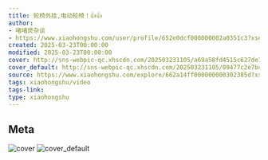 ```yaml
---
title: 轮椅外挂,电动轮椅！👍👍
author:
- 啫啫煲杂谈
- https://www.xiaohongshu.com/user/profile/652e0dcf000000002a0351c3?xsec_token=undefined
created: 2025-03-23T00:00:00
modified: 2025-03-23T00:00:00
cover: http://sns-webpic-qc.xhscdn.com/202503231105/a69a58fd4515c627de7584da234f033c/1040g2sg3120p9pa01i5g5p9e1n7qmke3iq2hs1g!nc_n_webp_prv_1
cover_default: http://sns-webpic-qc.xhscdn.com/202503231105/09477c2e7bc35564bacc732fb762ec58/1040g2sg3120p9pa01i5g5p9e1n7qmke3iq2hs1g!nc_n_webp_mw_1
source: https://www.xiaohongshu.com/explore/662a14ff000000000302385d?xsec_token=ABtRlocuGrWNMVugt95fMlSBUICMPF2GoEyVewH7XM8eg=
tags: xiaohongshu/video
tags-link:
type: xiaohongshu
---
```


## Meta

![cover](http://sns-webpic-qc.xhscdn.com/202503231105/a69a58fd4515c627de7584da234f033c/1040g2sg3120p9pa01i5g5p9e1n7qmke3iq2hs1g!nc_n_webp_prv_1)
![cover_default](http://sns-webpic-qc.xhscdn.com/202503231105/09477c2e7bc35564bacc732fb762ec58/1040g2sg3120p9pa01i5g5p9e1n7qmke3iq2hs1g!nc_n_webp_mw_1)
